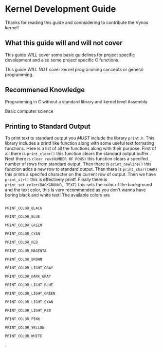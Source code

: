 # Kernel Development Guide
Thanks for reading this guide and connsidering to contribute the Vynos kernel!
## What this guide will and will not cover
This guide *WILL* cover some basic guidelines for project specific development and also some project specific C functions.

This guide *WILL NOT* cover kernel programming concepts or general programming.
## Recommened Knowledge
Programming in C without a standard library and kernel level Assembly

Basic computer science
## Printing to Standard Output
To print text to standard output you *MUST* include the library `print.h`. This library includes a printf like function along with some useful text formating functions. Here is a list of all the functions along with their purpose. First of all there is `print_clear()` this function clears the standard output buffer . Next there is `clear_row(NUMBER_OF_ROWS)` this function clears a specifed number of rows from standard output. Then there is `print_newline()` this function adds a new row to standard output. Then there is `print_char(CHAR)` this prints a specifed character on the current row of output. Then we have `print_str()` this is effectively printf. Finally there is `print_set_color(BACKGROUND, TEXT)` this sets the color of the background and the text color, this is very recommended as you don't wanna have boring black and white text! The available colors are 
```

PRINT_COLOR_BLACK

PRINT_COLOR_BLUE

PRINT_COLOR_GREEN

PRINT_COLOR_CYAN 

PRINT_COLOR_RED

PRINT_COLOR_MAGENTA

PRINT_COLOR_BROWN 

PRINT_COLOR_LIGHT_GRAY 

PRINT_COLOR_DARK_GRAY

PRINT_COLOR_LIGHT_BLUE

PRINT_COLOR_LIGHT_GREEN

PRINT_COLOR_LIGHT_CYAN 

PRINT_COLOR_LIGHT_RED

PRINT_COLOR_PINK

PRINT_COLOR_YELLOW

PRINT_COLOR_WHITE
```
.
